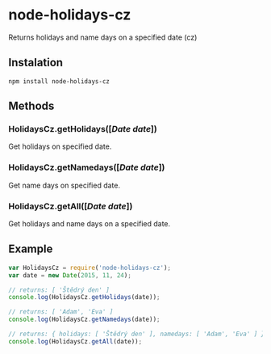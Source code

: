 # node-holidays-cz
Returns holidays and name days on a specified date (cz)

## Instalation
`npm install node-holidays-cz`

## Methods

### HolidaysCz.getHolidays([*Date date*])
Get holidays on specified date.

### HolidaysCz.getNamedays([*Date date*])
Get name days on specified date.

### HolidaysCz.getAll([*Date date*])
Get holidays and name days on a specified date.

## Example
```javascript
var HolidaysCz = require('node-holidays-cz');
var date = new Date(2015, 11, 24);

// returns: [ 'Štědrý den' ]
console.log(HolidaysCz.getHolidays(date));

// returns: [ 'Adam', 'Eva' ]
console.log(HolidaysCz.getNamedays(date));

// returns: { holidays: [ 'Štědrý den' ], namedays: [ 'Adam', 'Eva' ] }
console.log(HolidaysCz.getAll(date));
```
